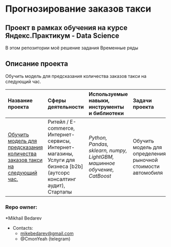 # Прогнозирование заказов такси
## Проект в рамках обучения на курсе Яндекс.Практикум - Data Science

В этом репозитории моё решение задания Временные ряды

## Описание проекта
Обучить модель для предсказания количества заказов такси на следующий час.

| Название проекта | Сферы деятельности | Используемые навыки, инструменты и библиотеки| Задачи проекта |
| :---------------------- | :---------------------- | :---------------------- |:---------------------- |
| [Обучить модель для предсказания количества заказов такси на следующий час.](time_series) | Ритейл / E-commerce, Интернет-сервисы, Интернет-магазины, Услуги для бизнеса [b2b] (аутсорс консалтинг аудит), Стартапы | *Python, Pandas, sklearn, numpy, LightGBM, машинное обучение, CatBoost* | Обучить модель для определения рыночной стоимости автомобиля |


### Repo owner: ###
*Mikhail Bedarev  
* Contacts:    
   - mikebedarev@gmail.com  
   - @CmonYeah (telegram)
